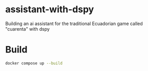 # assistant-with-dspy
Building an ai assistant for the traditional Ecuadorian game called "cuarenta" with dspy

# Build

```bash
docker compose up --build



